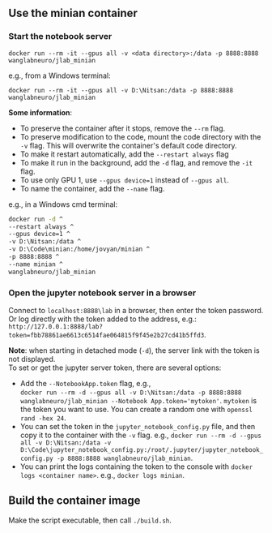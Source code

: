 ## Use the minian container
### Start the notebook server
  
`docker run --rm -it --gpus all -v <data directory>:/data -p 8888:8888 wanglabneuro/jlab_minian`

  e.g., from a Windows terminal:  
  ```
  docker run --rm -it --gpus all -v D:\Nitsan:/data -p 8888:8888 wanglabneuro/jlab_minian
  ```  

**Some information**:  
  * To preserve the container after it stops, remove the `--rm` flag.  
  * To preserve modification to the code, mount the code directory with the `-v` flag. This will overwrite the container's default code directory.
  * To make it restart automatically, add the `--restart always` flag
  * To make it run in the background, add the `-d` flag, and remove the `-it` flag.
  * To use only GPU 1, use `--gpus device=1` instead of `--gpus all`.
  * To name the container, add the `--name` flag.

  e.g., in a Windows cmd terminal:    
  ```bash
  docker run -d ^
  --restart always ^
  --gpus device=1 ^
  -v D:\Nitsan:/data ^
  -v D:\Code\minian:/home/jovyan/minian ^
  -p 8888:8888 ^
  --name minian ^
  wanglabneuro/jlab_minian
  ```

### Open the jupyter notebook server in a browser
  
Connect to `localhost:8888\lab` in a browser, then enter the token password.  
Or log directly with the token added to the address, e.g.:  
`http://127.0.0.1:8888/lab?token=fbb78861ae6613c6514fae064815f9f45e2b27cd41b5ffd3`.  

**Note**: when starting in detached mode (`-d`), the server link with the token is not displayed.  
To set or get the jupyter server token, there are several options:  
  * Add the `--NotebookApp.token` flag, e.g.,  
`docker run --rm -d --gpus all -v D:\Nitsan:/data -p 8888:8888 wanglabneuro/jlab_minian --Notebook App.token='mytoken'`. `mytoken` is the token you want to use. You can create a random one with `openssl rand -hex 24`. 
  * You can set the token in the `jupyter_notebook_config.py` file, and then copy it to the container with the `-v` flag. e.g.,
`docker run --rm -d --gpus all -v D:\Nitsan:/data -v D:\Code\jupyter_notebook_config.py:/root/.jupyter/jupyter_notebook_config.py -p 8888:8888 wanglabneuro/jlab_minian`.  
  * You can print the logs containing the token to the console with `docker logs <container name>`. e.g., `docker logs minian`.  

## Build the container image  
Make the script executable, then call `./build.sh`.   
